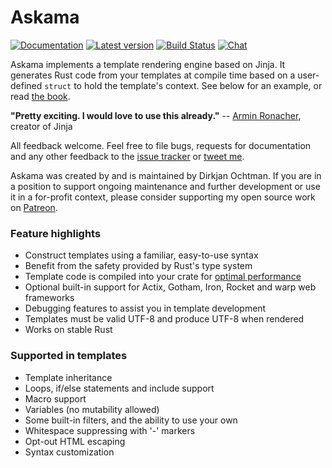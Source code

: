 # Askama

[![Documentation](https://docs.rs/askama/badge.svg)](https://docs.rs/askama/)
[![Latest version](https://img.shields.io/crates/v/askama.svg)](https://crates.io/crates/askama)
[![Build Status](https://github.com/djc/askama/workflows/CI/badge.svg)](https://github.com/djc/askama/actions?query=workflow%3ACI)
[![Chat](https://badges.gitter.im/gitterHQ/gitter.svg)](https://gitter.im/djc/askama)

Askama implements a template rendering engine based on Jinja.
It generates Rust code from your templates at compile time
based on a user-defined `struct` to hold the template's context.
See below for an example, or read [the book][docs].

**"Pretty exciting. I would love to use this already."** --
[Armin Ronacher][mitsuhiko], creator of Jinja

All feedback welcome. Feel free to file bugs, requests for documentation and
any other feedback to the [issue tracker][issues] or [tweet me][twitter].

Askama was created by and is maintained by Dirkjan Ochtman. If you are in a
position to support ongoing maintenance and further development or use it
in a for-profit context, please consider supporting my open source work on
[Patreon][patreon].

### Feature highlights

* Construct templates using a familiar, easy-to-use syntax
* Benefit from the safety provided by Rust's type system
* Template code is compiled into your crate for [optimal performance][benchmarks]
* Optional built-in support for Actix, Gotham, Iron, Rocket and warp web frameworks
* Debugging features to assist you in template development
* Templates must be valid UTF-8 and produce UTF-8 when rendered
* Works on stable Rust

### Supported in templates

* Template inheritance
* Loops, if/else statements and include support
* Macro support
* Variables (no mutability allowed)
* Some built-in filters, and the ability to use your own
* Whitespace suppressing with '-' markers
* Opt-out HTML escaping
* Syntax customization

[docs]: https://djc.github.io/askama/
[fafhrd91]: https://github.com/fafhrd91
[mitsuhiko]: http://lucumr.pocoo.org/
[issues]: https://github.com/djc/askama/issues
[twitter]: https://twitter.com/djco/
[patreon]: https://www.patreon.com/dochtman
[benchmarks]: https://github.com/djc/template-benchmarks-rs
